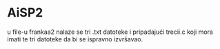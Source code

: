 # AiSP2
u file-u frankaa2 nalaze se tri .txt datoteke i pripadajući trecii.c koji mora imati te tri datoteke da bi se ispravno izvršavao.
